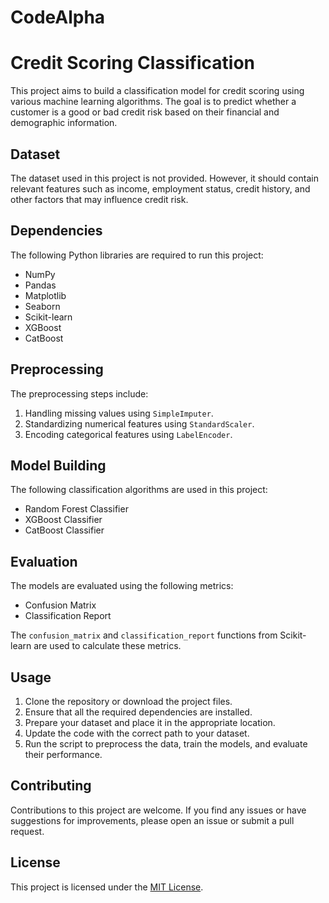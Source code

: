 # CodeAlpha

# Credit Scoring Classification

This project aims to build a classification model for credit scoring using various machine learning algorithms. The goal is to predict whether a customer is a good or bad credit risk based on their financial and demographic information.

## Dataset

The dataset used in this project is not provided. However, it should contain relevant features such as income, employment status, credit history, and other factors that may influence credit risk.

## Dependencies

The following Python libraries are required to run this project:

- NumPy
- Pandas
- Matplotlib
- Seaborn
- Scikit-learn
- XGBoost
- CatBoost

## Preprocessing

The preprocessing steps include:

1. Handling missing values using `SimpleImputer`.
2. Standardizing numerical features using `StandardScaler`.
3. Encoding categorical features using `LabelEncoder`.

## Model Building

The following classification algorithms are used in this project:

- Random Forest Classifier
- XGBoost Classifier
- CatBoost Classifier

## Evaluation

The models are evaluated using the following metrics:

- Confusion Matrix
- Classification Report

The `confusion_matrix` and `classification_report` functions from Scikit-learn are used to calculate these metrics.

## Usage

1. Clone the repository or download the project files.
2. Ensure that all the required dependencies are installed.
3. Prepare your dataset and place it in the appropriate location.
4. Update the code with the correct path to your dataset.
5. Run the script to preprocess the data, train the models, and evaluate their performance.

## Contributing

Contributions to this project are welcome. If you find any issues or have suggestions for improvements, please open an issue or submit a pull request.

## License

This project is licensed under the [MIT License](LICENSE).
